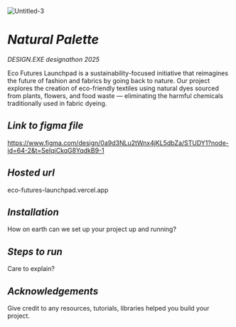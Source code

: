 ![Untitled-3](design.png)
# *Natural Palette*


*DESIGN.EXE designathon 2025*

Eco Futures Launchpad is a sustainability-focused initiative that reimagines the future of fashion and fabrics by going back to nature. Our project explores the creation of eco-friendly textiles using natural dyes sourced from plants, flowers, and food waste — eliminating the harmful chemicals traditionally used in fabric dyeing.


## *Link to figma file*
https://www.figma.com/design/0a9d3NLu2tWnx4jKL5dbZa/STUDY1?node-id=64-2&t=SeIqiCkqG8YqdkB9-1

## *Hosted url*
eco-futures-launchpad.vercel.app

## *Installation*
How on earth can we set up your project up and running?

## *Steps to run*  
Care to explain?

## *Acknowledgements*
Give credit to any resources, tutorials, libraries helped you build your project.
